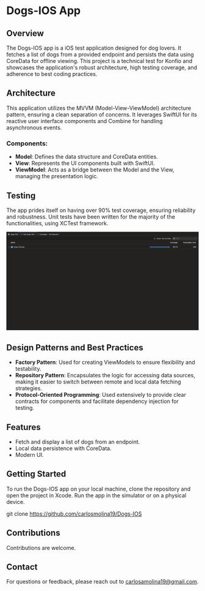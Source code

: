 # Dogs-IOS App

## Overview
The Dogs-IOS app is a iOS test application designed for dog lovers. It fetches a list of dogs from a provided endpoint and persists the data using CoreData for offline viewing. This project is a technical test for Konfio and showcases the application's robust architecture, high testing coverage, and adherence to best coding practices.

## Architecture
This application utilizes the MVVM (Model-View-ViewModel) architecture pattern, ensuring a clean separation of concerns. It leverages SwiftUI for its reactive user interface components and Combine for handling asynchronous events.

### Components:
- **Model**: Defines the data structure and CoreData entities.
- **View**: Represents the UI components built with SwiftUI.
- **ViewModel**: Acts as a bridge between the Model and the View, managing the presentation logic.

## Testing
The app prides itself on having over 90% test coverage, ensuring reliability and robustness. Unit tests have been written for the majority of the functionalities, using XCTest framework.

![Test Coverage](test_coverage_image.png)

## Design Patterns and Best Practices
- **Factory Pattern**: Used for creating ViewModels to ensure flexibility and testability.
- **Repository Pattern**: Encapsulates the logic for accessing data sources, making it easier to switch between remote and local data fetching strategies.
- **Protocol-Oriented Programming**: Used extensively to provide clear contracts for components and facilitate dependency injection for testing.

## Features
- Fetch and display a list of dogs from an endpoint.
- Local data persistence with CoreData.
- Modern UI.

## Getting Started
To run the Dogs-IOS app on your local machine, clone the repository and open the project in Xcode. Run the app in the simulator or on a physical device.

git clone https://github.com/carlosmolina19/Dogs-IOS


## Contributions
Contributions are welcome.


## Contact
For questions or feedback, please reach out to carlosamolina19@gmail.com.


